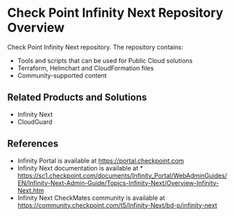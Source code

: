 # Check Point Infinity Next Repository Overview

Check Point Infinity Next repository.
The repository contains:
* Tools and scripts that can be used for Public Cloud solutions
* Terraform, Helmchart and CloudFormation files
* Community-supported content
## Related Products and Solutions
* Infinity Next
* CloudGuard

## References
* Infinity Portal is available at https://portal.checkpoint.com
* Infinity Next documentation is available at * https://sc1.checkpoint.com/documents/Infinity_Portal/WebAdminGuides/EN/Infinity-Next-Admin-Guide/Topics-Infinity-Next/Overview-Infinity-Next.htm 
* Infinity Next CheckMates community is available at https://community.checkpoint.com/t5/Infinity-Next/bd-p/infinity-next
